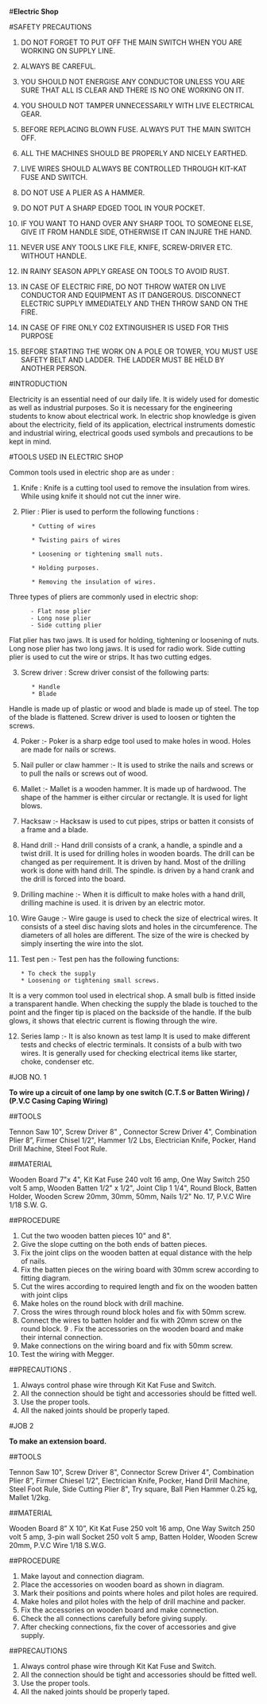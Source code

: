 #**Electric Shop**

#SAFETY PRECAUTIONS

1. DO NOT FORGET TO PUT OFF THE MAIN SWITCH WHEN YOU ARE WORKING ON SUPPLY LINE. 

2. ALWAYS BE CAREFUL. 

3. YOU SHOULD NOT ENERGISE ANY CONDUCTOR UNLESS YOU ARE SURE THAT ALL IS CLEAR AND THERE IS NO ONE WORKING ON IT. 

4. YOU SHOULD NOT TAMPER UNNECESSARILY WITH LIVE ELECTRICAL GEAR. 

5. BEFORE REPLACING BLOWN FUSE. ALWAYS PUT THE MAIN SWITCH OFF. 

6. ALL THE MACHINES SHOULD BE PROPERLY AND NICELY EARTHED. 

7. LIVE WIRES SHOULD ALWAYS BE CONTROLLED THROUGH KIT-KAT FUSE AND SWITCH. 

8. DO NOT USE A PLIER AS A HAMMER. 

9. DO NOT PUT A SHARP EDGED TOOL IN YOUR POCKET. 

10. IF YOU WANT TO HAND OVER ANY SHARP TOOL TO SOMEONE ELSE, GIVE IT FROM HANDLE SIDE, OTHERWISE IT CAN INJURE THE HAND. 

11. NEVER USE ANY TOOLS LIKE FILE, KNIFE, SCREW-DRIVER ETC. WITHOUT HANDLE. 

12. IN RAINY SEASON APPLY GREASE ON TOOLS TO AVOID RUST.

13. IN CASE OF ELECTRIC FIRE, DO NOT THROW WATER ON LIVE CONDUCTOR AND EQUIPMENT AS IT DANGEROUS. DISCONNECT ELECTRIC SUPPLY IMMEDIATELY AND THEN THROW SAND ON THE FIRE. 

14. IN CASE OF FIRE ONLY C02 EXTINGUISHER IS USED FOR THIS PURPOSE 

15. BEFORE STARTING THE WORK ON A POLE OR TOWER, YOU MUST USE SAFETY BELT AND LADDER. THE LADDER MUST BE HELD BY ANOTHER PERSON. 

#INTRODUCTION 

Electricity is an essential need of our daily life. lt is widely used for domestic as well as industrial purposes. So it is necessary for the engineering students to know about electrical work. In electric shop knowledge is given about the electricity, field of its application, electrical instruments domestic and industrial wiring, electrical goods used symbols and precautions to be kept in mind. 

#TOOLS USED IN ELECTRIC SHOP 

Common tools used in electric shop are as under :  

1. Knife 
: Knife is a cutting tool used to remove the insulation from wires. While using knife it should not cut the inner wire. 

2. Plier : Plier is used to perform the following functions : 

          * Cutting of wires 

          * Twisting pairs of wires 

          * Loosening or tightening small nuts.

          * Holding purposes.

          * Removing the insulation of wires. 

Three types of pliers are commonly used in electric shop: 

          - Flat nose plier 
          - Long nose plier 
          - Side cutting plier 

Flat plier has two jaws. It is used for holding, tightening or loosening of nuts. Long nose plier has two long jaws. It is used for radio work. Side cutting plier is used to cut the wire or strips. It has two cutting edges. 

3. Screw driver :  Screw driver consist of the following parts: 

          * Handle 
          * Blade

Handle is made up of plastic or wood and blade is made up of steel. The top of the blade is flattened. Screw driver is used to loosen or tighten the screws. 

4. Poker :- Poker is a sharp edge tool used to make holes in wood. Holes are made for nails or screws. 

5. Nail puller or claw hammer :- It is used to strike the nails and screws or to pull the nails or screws out of wood.

6. Mallet :- Mallet is a wooden hammer. It is made up of hardwood. The shape of the hammer is either circular or rectangle. It is used for light blows. 

7. Hacksaw :- Hacksaw is used to cut pipes, strips or batten it consists of a frame and a blade. 

8. Hand drill :- Hand drill consists of a crank, a handle, a spindle and a twist drill. It is used for drilling holes in wooden boards. The drill can be changed as per requirement. It is driven by hand. Most of the drilling work is done with hand drill. The spindle. is driven by a hand crank and the drill is forced into the board. 

9. Drilling machine :- When it is difficult to make holes with a hand drill, drilling machine is used. it is driven by an electric motor. 

10. Wire Gauge :- Wire gauge is used to check the size of electrical wires. It consists of a steel disc having slots and holes in the circumference. The diameters of all holes are different. The size of the wire is checked by simply inserting the wire into the slot. 

11. Test pen :- Test pen has the following functions:

        * To check the supply 
        * Loosening or tightening small screws. 

It is a very common tool used in electrical shop. A small bulb is fitted inside a transparent handle. When checking the supply the blade is touched to the point and the finger tip is placed on the backside of the handle. If the bulb glows, it shows that electric current is flowing through the wire. 

12. Series Iamp :- It is also known as test lamp It is used to make different tests and checks of electric terminals. It consists of a bulb with two wires. It is generally used for checking electrical items like starter, choke, condenser etc. 



#JOB NO. 1  

**To wire up a circuit of one lamp by one switch (C.T.S or Batten Wiring) / (P.V.C Casing Caping Wiring)**

##TOOLS

Tennon Saw 10", Screw Driver 8" , Connector Screw Driver 4", Combination Plier 8”, Firmer Chisel 1/2", Hammer 1/2 Lbs, Electrician Knife, Pocker, Hand Drill Machine, Steel Foot Rule. 

##MATERIAL 

Wooden Board 7"x 4", Kit Kat Fuse 240 volt 16 amp, One Way Switch 250 volt 5 amp, Wooden Batten 1/2" x 1/2", Joint Clip 1 1/4", Round Block, Batten Holder, Wooden Screw 20mm, 30mm, 50mm, Nails 1/2" No. 17, P.V.C Wire 1/18 S.W. G. 

##PROCEDURE 

1. Cut the two wooden batten pieces 10" and 8". 
2. Give the slope cutting on the both ends of batten pieces. 
3. Fix the joint clips on the wooden batten at equal distance with the help of nails.
4. Fix the batten pieces on the wiring board with 30mm screw according to fitting diagram. 
5. Cut the wires according to required length and fix on the wooden batten with joint clips 
6. Make holes on the round block with drill machine. 
7. Cross the wires through round block holes and fix with 50mm screw. 
8. Connect the wires to batten holder and fix with 20mm screw on the round block. 
9 . Fix the accessories on the wooden board and make their internal connection. 
10. Make connections on the wiring board and fix with 50mm screw. 
11. Test the wiring with Megger. 

##PRECAUTIONS . 

1. Always control phase wire through Kit Kat Fuse and Switch. 
2. All the connection should be tight and accessories should be fitted well. 
3. Use the proper tools. 
4. All the naked joints should be properly taped.

#JOB 2

**To make an extension board.** 

##TOOLS 

Tennon Saw 10", Screw Driver 8", Connector Screw Driver 4", Combination Plier 8”, Firmer Chiesel 1/2", Electrician Knife, Pocker, Hand Drill Machine, Steel Foot Rule, Side Cutting Plier 8", Try square, Ball Pien Hammer 0.25 kg, Mallet 1/2kg. 

##MATERIAL

Wooden Board 8” X 10”, Kit Kat Fuse 250 volt 16 amp, One Way Switch 250 volt 5 amp, 3-pin wall Socket 250 volt 5 amp, Batten Holder, Wooden Screw 20mm, P.V.C Wire 1/18 S.W.G. 

##PROCEDURE

1. Make layout and connection diagram.
2. Place the accessories on wooden board as shown in diagram. 
3. Mark their positions and points where holes and pilot holes are required.
4. Make holes and pilot holes with the help of drill machine and packer. 
5. Fix the accessories on wooden board and make connection. 
6. Check the all connections carefully before giving supply. 
7. After checking connections, fix the cover of accessories and give supply.

##PRECAUTIONS 

1. Always control phase wire through Kit Kat Fuse and Switch. 
2. All the connection should be tight and accessories should be fitted well.
3. Use the proper tools.
4. All the naked joints should be properly taped.
